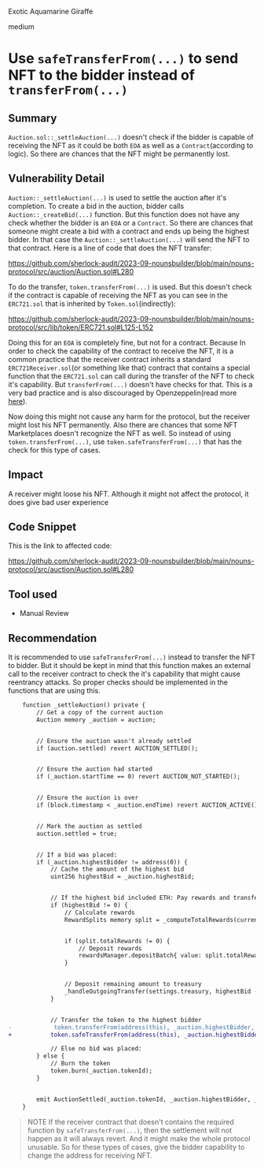 Exotic Aquamarine Giraffe

medium

# Use `safeTransferFrom(...)` to send NFT to the bidder instead of `transferFrom(...)`

## Summary
`Auction.sol::_settleAuction(...)` doesn't check if the bidder is capable of receiving the NFT as it could be both `EOA` as well as a `Contract`(according to logic). So there are chances that the NFT might be permanently lost.

## Vulnerability Detail
`Auction::_settleAuction(...)` is used to settle the auction after it's completion. To create a bid in the auction, bidder calls `Auction::_createBid(...)` function. But this function does not have any check whether the bidder is an `EOA` or a `Contract`. So there are chances that someone might create a bid with a contract and ends up being the highest bidder. In that case the `Auction::_settleAuction(...)` will send the NFT to that contract. Here is a line of code that does the NFT transfer:

https://github.com/sherlock-audit/2023-09-nounsbuilder/blob/main/nouns-protocol/src/auction/Auction.sol#L280

To do the transfer, `token.transferFrom(...)` is used. But this doesn't check if the contract is capable of receiving the NFT as you can see in the `ERC721.sol` that is inherited by `Token.sol`(indirectly):

https://github.com/sherlock-audit/2023-09-nounsbuilder/blob/main/nouns-protocol/src/lib/token/ERC721.sol#L125-L152

Doing this for an `EOA` is completely fine, but not for a contract. Because In order to check the capability of the contract to receive the NFT, it is a common practice that the receiver contract inherits a standard `ERC721Receiver.sol`(or something like that) contract that contains a special function that the `ERC721.sol` can call during the transfer of the NFT to check it's capability. But `transferFrom(...)` doesn't have checks for that. This is a very bad practice and is also discouraged by Openzeppelin(read more [here](https://docs.openzeppelin.com/contracts/4.x/api/token/erc721#IERC721-transferFrom-address-address-uint256-)).

Now doing this might not cause any harm for the protocol, but the receiver might lost his NFT permanently. Also there are chances that some NFT Marketplaces doesn't recognize the NFT as well. So instead of using `token.transferFrom(...)`, use `token.safeTransferFrom(...)` that has the check for this type of cases.

## Impact
A receiver might loose his NFT. Although it might not affect the protocol, it does give bad user experience

## Code Snippet
This is the link to affected code:

https://github.com/sherlock-audit/2023-09-nounsbuilder/blob/main/nouns-protocol/src/auction/Auction.sol#L280

## Tool used

- Manual Review

## Recommendation

It is recommended to use `safeTransferFrom(...)` instead to transfer the NFT to bidder. But it should be kept in mind that this function makes an external call to the receiver contract to check the it's capability that might cause reentrancy attacks. So proper checks should be implemented in the functions that are using this. 

```diff
    function _settleAuction() private {
        // Get a copy of the current auction
        Auction memory _auction = auction;


        // Ensure the auction wasn't already settled
        if (auction.settled) revert AUCTION_SETTLED();


        // Ensure the auction had started
        if (_auction.startTime == 0) revert AUCTION_NOT_STARTED();


        // Ensure the auction is over
        if (block.timestamp < _auction.endTime) revert AUCTION_ACTIVE();


        // Mark the auction as settled
        auction.settled = true;


        // If a bid was placed:
        if (_auction.highestBidder != address(0)) {
            // Cache the amount of the highest bid
            uint256 highestBid = _auction.highestBid;


            // If the highest bid included ETH: Pay rewards and transfer remaining amount to the DAO treasury
            if (highestBid != 0) {
                // Calculate rewards
                RewardSplits memory split = _computeTotalRewards(currentBidReferral, highestBid, founderReward.percentBps);


                if (split.totalRewards != 0) {
                    // Deposit rewards
                    rewardsManager.depositBatch{ value: split.totalRewards }(split.recipients, split.amounts, split.reasons, "");
                }


                // Deposit remaining amount to treasury
                _handleOutgoingTransfer(settings.treasury, highestBid - split.totalRewards);
            }


            // Transfer the token to the highest bidder
-            token.transferFrom(address(this), _auction.highestBidder, _auction.tokenId);
+           token.safeTransferFrom(address(this), _auction.highestBidder, _auction.tokenId);

            // Else no bid was placed:
        } else {
            // Burn the token
            token.burn(_auction.tokenId);
        }


        emit AuctionSettled(_auction.tokenId, _auction.highestBidder, _auction.highestBid);
    }
```

>NOTE
> If the receiver contract that doesn't contains the required function by `safeTransferFrom(...)`, then the settlement will not happen as it will always revert. And it might make the whole protocol unusable. So for these types of cases, give the bidder capability to change the address for receiving NFT.

